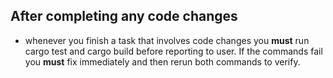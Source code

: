 ## After completing any code changes
- whenever you finish a task that involves code changes you **must** run cargo test and cargo build before reporting to user. If the commands fail you **must** fix immediately and then rerun both commands to verify.